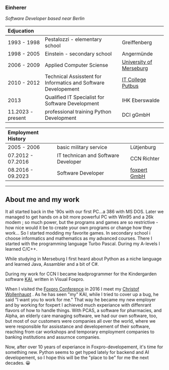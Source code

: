 ### Einherer
*Software Developer based near Berlin*

| Edjucation| | |
| :--- | :--- | :--- |
| 1993 - 1998 | Pestalozzi - elementary school | Greiffenberg   |
| 1998 - 2005 | Einstein - secondary school | Angermünde|
| 2006 - 2009 | Applied Computer Sciense | [University of Merseburg](hs-merseburg.de)| 
| 2010 - 2012 | Technical Assisstent for Informatics and Software Developement | [IT College Putbus](https://de.wikipedia.org/wiki/P%C3%A4dagogium_Putbus)   |
| 2013 | Qualified IT Specialist for Software Development | IHK Eberswalde   |
| 11.2023 - present | professional training Python Development | DCI gGmbH |

| Employment History | | |
| :--- | :--- | :--- |
| 2005 - 2006 | basic military service  | Lütjenburg |
| 07.2012 - 07.2016 | IT technican and Software Developer | CCN Richter |
| 08.2016 - 09.2023 | Software Developer | [foxpert GmbH](http://foxpert.com/) |

-------------
**About me and my work**
-------------
It all started back in the '90s with our first PC...a 386 with MS DOS.
Later we managed to get hands on a bit more powerful PC with Win95 and a 26k modem ; so much power, but the programs and games are so restrictive - how nice would it be to create your own programs or change how they work...
So I started modding my favorite games. In secondary school i choose informatics and mathematics as my advanced courses.
There I started with the programming language Turbo Pascal. During my A-levels I learned C/C++.

While studying in Merseburg I first heard about Python as a niche language and learned Java, Assambler and a bit of C#.

During my work for CCN I became leadprogrammer for the Kindergarden software [KAI](https://www.kai.info/), written in Visual Foxpro.

When I visited the [Foxpro Conference](http://devcon.dfpug.de/) in 2016 I meet my [Christof Wollenhaupt](https://github.com/cwollenhaupt) . As he has seen "my" KAI, while I tried to cover up a bug, he said "I want you to work for me." 
That way he became my new employer and by working for foxpert I achieved much experiance with diffenrant flavors of how to handle things. With PCAS, a software for pharmacies, and Alpha, an elderly care managing software, we had our own software, too, but most of our customers were companies all over the world, where we were responsible for assisstance and developement of their software, reaching from car workshops and temporary employment companies to banking institutions and assurnce companies.

Now, after over 10 years of experiance in Foxpro-developement, it's time for something new.
Python seems to get hyped lately for backend and AI developement, so I hope this will be the "place to be" for me the next decades. 😀

